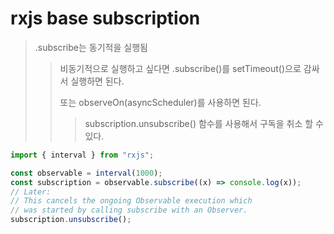 # rxjs base subscription

> .subscribe는 동기적을 실행됨
>
> > 비동기적으로 실행하고 싶다면 .subscribe()를 setTimeout()으로 감싸서 실행하면 된다.
> >
> > 또는 observeOn(asyncScheduler)를 사용하면 된다.
> >
> > > subscription.unsubscribe() 함수를 사용해서 구독을 취소 할 수 있다.

```ts
import { interval } from "rxjs";

const observable = interval(1000);
const subscription = observable.subscribe((x) => console.log(x));
// Later:
// This cancels the ongoing Observable execution which
// was started by calling subscribe with an Observer.
subscription.unsubscribe();
```
